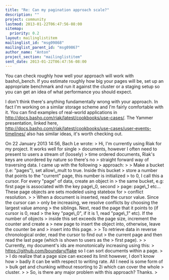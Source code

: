 ```yaml
---
title: "Re: Can my pagination approach scale?"
description: ""
project: community
lastmod: 2013-01-22T06:47:56-08:00
sitemap:
  priority: 0.2
layout: mailinglistitem
mailinglist_id: "msg09868"
mailinglist_parent_id: "msg09867"
author_name: "Anton"
project_section: "mailinglistitem"
sent_date: 2013-01-22T06:47:56-08:00
---
```



You can check roughly how well your approach will work with
basho\\_bench. If you estimate roughly how big your pages will be, set
up an appropriate benchmark and run it against the cluster or a
staging setup so you can get an idea of what performance you should
expect.

I don't think there's anything fundamentally wrong with your approach.
In fact I'm working on a similar storage scheme and I'm fairly
comfortable with it. You can find examples of real-world applications
in http://docs.basho.com/riak/latest/cookbooks/use-cases/. The Yammer
presentation, linked here,
http://docs.basho.com/riak/latest/cookbooks/use-cases/user-events-timelines/
also has similar ideas, it's worth checking out.

On 22 January 2013 14:56, Bach Le  wrote:
&gt; Hi, I'm currently using Riak for my project. It works well for single
&gt; documents, however I often need to present to users a stream of (loosely)
&gt; time ordered documents, Riak's keys are unordered by nature so there's no
&gt; straight forward way of traversing data. I came up with the following
&gt; approach:
&gt;
&gt; Make a bucket (i.e: "pages"), set allow\\_mult to true. Inside this bucket
&gt; store a number that points to the "current" page, this number is initialized
&gt; to 0, I call this a cursor. For every "page" of data, create an object in
&gt; the same bucket, e.g: first page is associated with the key page\\_0, second
&gt; page: page\\_1 etc... These page objects are sets modeled using statebox for
&gt; conflict resolution.
&gt;
&gt; When a document is inserted, read the cursor value. Since the cursor can
&gt; only be increasing, we resolve conflicts by choosing the largest value among
&gt; the siblings. Next, read the page that it points to (if cursor is 0, read
&gt; the key "page\\_0", if it is 1, read "page\\_1" etc). If the number of objects
&gt; inside this set exceeds the page size, increment the counter and create a
&gt; new page to insert the object into, otherwise, leave the counter be and
&gt; insert into this page.
&gt;
&gt; To retrieve data in reverse chronological order, read the cursor to find out
&gt; the current page and then read the last page (which is shown to users as the
&gt; first page).
&gt;
&gt; Currently, my document's ids are monotonically increasing using this:
&gt; https://github.com/boundary/flake so I can sort documents within a page.
&gt;
&gt; I do realize that a page size can exceed its limit however, I don't know how
&gt; badly it can be with respect to writing rate. All I need is some form of
&gt; bulk get and chunking without resorting to 2i which can cover the whole
&gt; cluster.
&gt;
&gt; So, is there any major problem with this approach? Thanks.
&gt;
